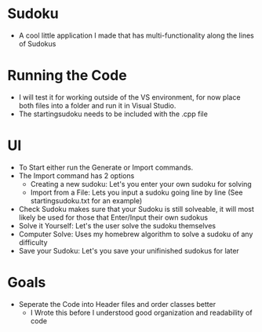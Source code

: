 # Sudoku
- A cool little application I made that has multi-functionality along the lines of Sudokus
# Running the Code
- I will test it for working outside of the VS environment, for now place both files into a folder and run it in Visual Studio. 
- The startingsudoku needs to be included with the .cpp file
# UI 
- To Start either run the Generate or Import commands. 
- The Import command has 2 options
  - Creating a new sudoku: Let's you enter your own sudoku for solving 
  - Import from a File: Lets you input a sudoku going line by line (See startingsudoku.txt for an example)
- Check Sudoku makes sure that your Sudoku is still solveable, it will most likely be used for those that Enter/Input their own sudokus
- Solve it Yourself: Let's the user solve the sudoku themselves
- Computer Solve: Uses my homebrew algorithm to solve a sudoku of any difficulty
- Save your Sudoku: Let's you save your unifinished sudokus for later
# Goals
- Seperate the Code into Header files and order classes better
  - I Wrote this before I understood good organization and readability of code
  
